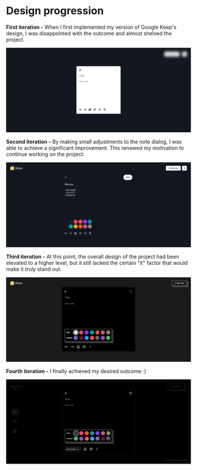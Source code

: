 # **Design progression**

**First iteration -** When I first implemented my version of Google Keep's design, I was disappointed with the outcome and almost shelved the project.

![screenshot-1](./assets/images/design-1.png)

**Second iteration -** By making small adjustments to the note dialog, I was able to achieve a significant improvement. This renewed my motivation to continue working on the project.

![screenshot-2](./assets/images/design-2.png)

**Third iteration -** At this point, the overall design of the project had been elevated to a higher level, but it still lacked the certain "it" factor that would make it truly stand out.

![screenshot-3](./assets/images/design-3.png)

**Fourth iteration -** I finally achieved my desired outcome :)

![screenshot-4](./assets/images/design-4.png)

